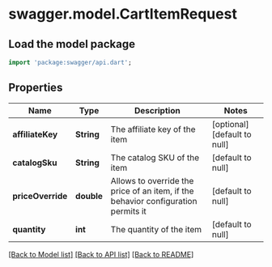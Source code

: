 # swagger.model.CartItemRequest

## Load the model package
```dart
import 'package:swagger/api.dart';
```

## Properties
Name | Type | Description | Notes
------------ | ------------- | ------------- | -------------
**affiliateKey** | **String** | The affiliate key of the item | [optional] [default to null]
**catalogSku** | **String** | The catalog SKU of the item | [default to null]
**priceOverride** | **double** | Allows to override the price of an item, if the behavior configuration permits it | [default to null]
**quantity** | **int** | The quantity of the item | [default to null]

[[Back to Model list]](../README.md#documentation-for-models) [[Back to API list]](../README.md#documentation-for-api-endpoints) [[Back to README]](../README.md)


